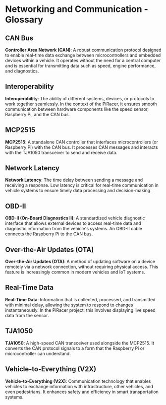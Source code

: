 # Networking and Communication - Glossary

## CAN Bus  
**Controller Area Network (CAN)**: A robust communication protocol designed to enable real-time data exchange between microcontrollers and embedded devices within a vehicle. It operates without the need for a central computer and is essential for transmitting data such as speed, engine performance, and diagnostics.

## Interoperability  
**Interoperability**: The ability of different systems, devices, or protocols to work together seamlessly. In the context of the PiRacer, it ensures smooth communication between hardware components like the speed sensor, Raspberry Pi, and the CAN bus.

## MCP2515  
**MCP2515**: A standalone CAN controller that interfaces microcontrollers (or Raspberry Pi) with the CAN bus. It processes CAN messages and interacts with the TJA1050 transceiver to send and receive data.

## Network Latency  
**Network Latency**: The time delay between sending a message and receiving a response. Low latency is critical for real-time communication in vehicle systems to ensure timely data processing and decision-making.

## OBD-II  
**OBD-II (On-Board Diagnostics II)**: A standardized vehicle diagnostic interface that allows external devices to access real-time data and diagnostic information from the vehicle's systems. An OBD-II cable connects the Raspberry Pi to the CAN bus.

## Over-the-Air Updates (OTA)  
**Over-the-Air Updates (OTA)**: A method of updating software on a device remotely via a network connection, without requiring physical access. This feature is increasingly common in modern vehicles and IoT systems.

## Real-Time Data  
**Real-Time Data**: Information that is collected, processed, and transmitted with minimal delay, allowing the system to respond to changes instantaneously. In the PiRacer project, this involves displaying live speed data from the sensor.

## TJA1050  
**TJA1050**: A high-speed CAN transceiver used alongside the MCP2515. It converts the CAN protocol signals to a form that the Raspberry Pi or microcontroller can understand.

## Vehicle-to-Everything (V2X)  
**Vehicle-to-Everything (V2X)**: Communication technology that enables vehicles to exchange information with infrastructure, other vehicles, and even pedestrians. It enhances safety and efficiency in smart transportation systems.